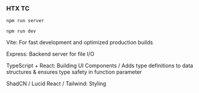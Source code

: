 ### HTX TC 

```
npm run server 

npm run dev 
```

Vite: For fast development and optimized production builds


Express: Backend server for file I/O 


TypeScript + React: Building UI Components / Adds type definitions to data structures & ensures type safety in function parameter


ShadCN / Lucid React / Tailwind: Styling 